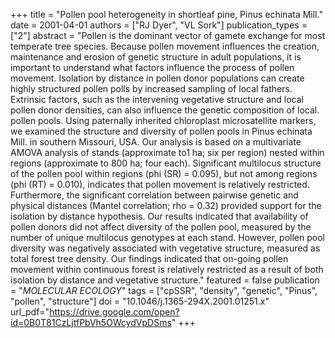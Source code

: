 +++
title = "Pollen pool heterogeneity in shortleaf pine, Pinus echinata Mill."
date = 2001-04-01
authors = ["RJ Dyer", "VL Sork"]
publication_types = ["2"]
abstract = "Pollen is the dominant vector of gamete exchange for most temperate tree species. Because pollen movement influences the creation, maintenance and erosion of genetic structure in adult populations, it is important to understand what factors influence the process of pollen movement. Isolation by distance in pollen donor populations can create highly structured pollen polls by increased sampling of local fathers. Extrinsic factors, such as the intervening vegetative structure and local pollen donor densities, can also influence the genetic composition of local. pollen pools. Using paternally inherited chloroplast microsatellite markers, we examined the structure and diversity of pollen pools in Pinus echinata Mill. in southern Missouri, USA. Our analysis is based on a multivariate AMOVA analysis of stands (approximate to1 ha; six per region) nested within regions (approximate to 800 ha; four each). Significant multilocus structure of the pollen pool within regions (phi (SR) = 0.095), but not among regions (phi (RT) = 0.010), indicates that pollen movement is relatively restricted. Furthermore, the significant correlation between pairwise genetic and physical distances (Mantel correlation; rho = 0.32) provided support for the isolation by distance hypothesis. Our results indicated that availability of pollen donors did not affect diversity of the pollen pool, measured by the number of unique multilocus genotypes at each stand. However, pollen pool diversity was negatively associated with vegetative structure, measured as total forest tree density. Our findings indicated that on-going pollen movement within continuous forest is relatively restricted as a result of both isolation by distance and vegetative structure."
featured = false
publication = "*MOLECULAR ECOLOGY*"
tags = ["cpSSR", "density", "genetic", "Pinus", "pollen", "structure"]
doi = "10.1046/j.1365-294X.2001.01251.x"
url_pdf="https://drive.google.com/open?id=0B0T81CzLjtfPbVh5OWcydVpDSms"
+++
